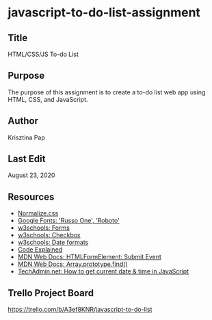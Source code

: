 # javascript-to-do-list-assignment

## Title
HTML/CSS/JS To-do List

## Purpose
The purpose of this assignment is to create a to-do list web app using HTML, CSS, and JavaScript.

## Author
Krisztina Pap

## Last Edit
August 23, 2020

## Resources
- [Normalize.css](https://necolas.github.io/normalize.css/8.0.1/normalize.css)
- [Google Fonts: 'Russo One', 'Roboto'](https://fonts.google.com/specimen/Russo+One?sidebar.open=true&selection.family=Roboto|Russo+One)
- [w3schools: Forms](https://www.w3schools.com/html/html_forms.asp)
- [w3schools: Checkbox](https://www.w3schools.com/tags/att_input_type_checkbox.asp)
- [w3schools: Date formats](https://www.w3schools.com/js/js_date_formats.asp)
- [Code Explained](https://youtu.be/b8sUhU_eq3g)
- [MDN Web Docs: HTMLFormElement: Submit Event](https://developer.mozilla.org/en-US/docs/Web/API/HTMLFormElement/submit_event)
- [MDN Web Docs: Array.prototype.find()](https://developer.mozilla.org/en-US/docs/Web/JavaScript/Reference/Global_Objects/Array/find)
- [TechAdmin.net: How to get current date & time in JavaScript](https://tecadmin.net/get-current-date-time-javascript/)

## Trello Project Board
https://trello.com/b/A3ef8KNR/javascript-to-do-list
